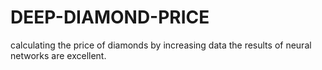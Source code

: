 # DEEP-DIAMOND-PRICE
calculating the price of diamonds by increasing data the results of neural networks are excellent.
